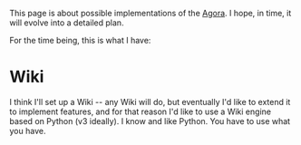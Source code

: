 <!--
.. title: Plan: an Agora
.. slug: anagora
.. date: 2018-12-16 17:33:15 UTC+01:00
.. tags: flancia
.. link: 
.. description: 
.. type: text
-->

This page is about possible implementations of the [Agora](/agora). I hope, in time, it will evolve into a detailed plan.

For the time being, this is what I have:

# Wiki
I think I'll set up a Wiki -- any Wiki will do, but eventually I'd like to extend it to implement features, and for that reason I'd like to use a Wiki engine based on Python (v3 ideally). I know and like Python. You have to use what you have.
